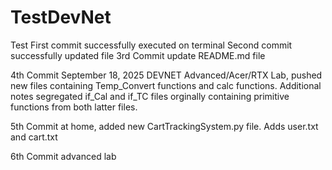 # TestDevNet
Test
First commit successfully executed on terminal
Second commit successfully updated file
3rd Commit update README.md file

4th Commit September 18, 2025 DEVNET Advanced/Acer/RTX Lab, pushed new files containing Temp_Convert functions and calc functions. Additional notes segregated if_Cal and if_TC files orginally containing primitive functions from both latter files.

5th Commit at home, added new CartTrackingSystem.py file. Adds user.txt and cart.txt

6th Commit advanced lab